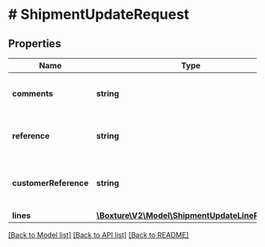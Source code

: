 # # ShipmentUpdateRequest

## Properties

Name | Type | Description | Notes
------------ | ------------- | ------------- | -------------
**comments** | **string** | General comments about the shipment | [optional] 
**reference** | **string** | Your reference to this shipment | [optional] 
**customerReference** | **string** | Your customer&#39;s reference to this shipment | [optional] 
**lines** | [**\Boxture\V2\Model\ShipmentUpdateLineRequest**](ShipmentUpdateLineRequest.md) |  | [optional] 

[[Back to Model list]](../../README.md#documentation-for-models) [[Back to API list]](../../README.md#documentation-for-api-endpoints) [[Back to README]](../../README.md)


